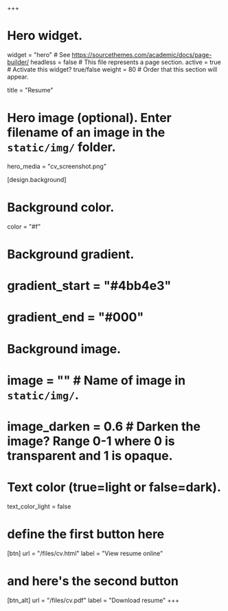 +++
# Hero widget.
widget = "hero"  # See https://sourcethemes.com/academic/docs/page-builder/
headless = false  # This file represents a page section.
active = true # Activate this widget? true/false
weight = 80  # Order that this section will appear.

title = "Resume"

# Hero image (optional). Enter filename of an image in the `static/img/` folder.
hero_media = "cv_screenshot.png"

[design.background]

  # Background color.
  color = "#f"
  
  # Background gradient.
  # gradient_start = "#4bb4e3"
  # gradient_end = "#000"
  
  # Background image.
  # image = ""  # Name of image in `static/img/`.
  # image_darken = 0.6  # Darken the image? Range 0-1 where 0 is transparent and 1 is opaque.

  # Text color (true=light or false=dark).
  text_color_light = false
  
# define the first button here
[btn]
  url = "/files/cv.html"
  label = "View resume online"

# and here's the second button
[btn_alt]
  url = "/files/cv.pdf"
  label = "Download resume"
+++

